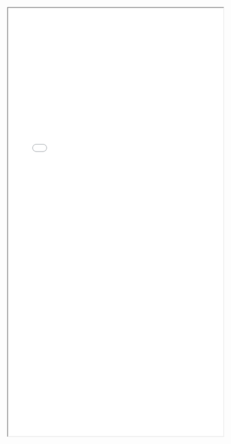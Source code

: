 <div>
  <iframe id="pdfIframe" width="100%" height="1000px" src="/data/informatics/HTML-CSS.pdf" title="PDF Document"></iframe>
</div>
